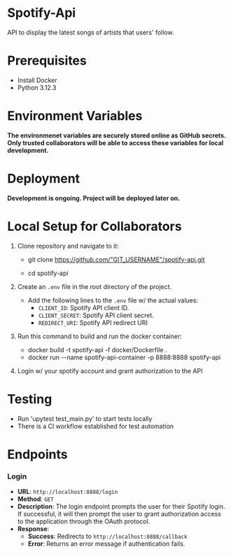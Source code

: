 # Spotify-Api
API to display the latest songs of artists that users' follow.

# Prerequisites
- Install Docker
- Python 3.12.3

# Environment Variables 
**The environmenet variables are securely stored online as GitHub secrets. Only trusted collaborators will be able to access these variables for local development.**

# Deployment
**Development is ongoing. Project will be deployed later on.**

# Local Setup for Collaborators
1. Clone repository and navigate to it:
    - git clone https://github.com/"GIT_USERNAME"/spotify-api.git

    - cd spotify-api

2. Create an `.env` file in the root directory of the project.
    - Add the following lines to the `.env` file w/ the actual values:
        - `CLIENT_ID`: Spotify API client ID.
        - `CLIENT_SECRET`: Spotify API client secret.
        - `REDIRECT_URI`: Spotify API redirect URI

2. Run this command to build and run the docker container: 
    - docker build -t spotify-api -f docker/Dockerfile . 
    - docker run --name spotify-api-container -p 8888:8888 spotify-api

3. Login w/ your spotify account and grant authorization to the API

# Testing
 - Run 'upytest test_main.py' to start tests locally
 - There is a CI workflow established for test automation

# Endpoints 
###  Login 
- **URL**: `http://localhost:8888/login`
- **Method**: `GET`
- **Description**: The login endpoint prompts the user for their Spotify login. If successful, it will then prompt the user to grant authorization access to the application through the OAuth protocol.
- **Response**: 
  - **Success**: Redirects to `http://localhost:8888/callback`
  - **Error**: Returns an error message if authentication fails.

